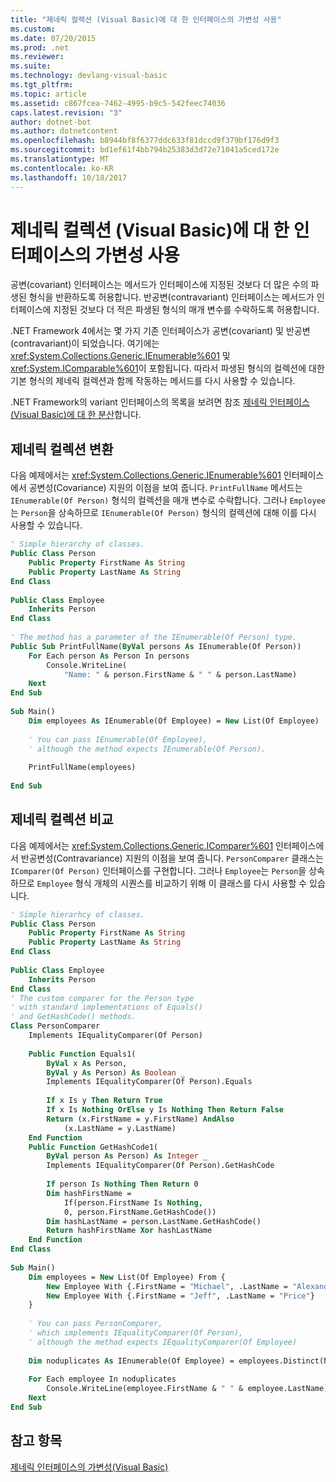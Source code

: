 ```yaml
---
title: "제네릭 컬렉션 (Visual Basic)에 대 한 인터페이스의 가변성 사용"
ms.custom: 
ms.date: 07/20/2015
ms.prod: .net
ms.reviewer: 
ms.suite: 
ms.technology: devlang-visual-basic
ms.tgt_pltfrm: 
ms.topic: article
ms.assetid: c867fcea-7462-4995-b9c5-542feec74036
caps.latest.revision: "3"
author: dotnet-bot
ms.author: dotnetcontent
ms.openlocfilehash: b8944bf8f6377ddc633f81dccd9f379bf176d9f3
ms.sourcegitcommit: bd1ef61f4bb794b25383d3d72e71041a5ced172e
ms.translationtype: MT
ms.contentlocale: ko-KR
ms.lasthandoff: 10/18/2017
---
```

# <a name="using-variance-in-interfaces-for-generic-collections-visual-basic"></a>제네릭 컬렉션 (Visual Basic)에 대 한 인터페이스의 가변성 사용
공변(covariant) 인터페이스는 메서드가 인터페이스에 지정된 것보다 더 많은 수의 파생된 형식을 반환하도록 허용합니다. 반공변(contravariant) 인터페이스는 메서드가 인터페이스에 지정된 것보다 더 적은 파생된 형식의 매개 변수를 수락하도록 허용합니다.  
  
 .NET Framework 4에서는 몇 가지 기존 인터페이스가 공변(covariant) 및 반공변(contravariant)이 되었습니다. 여기에는 <xref:System.Collections.Generic.IEnumerable%601> 및 <xref:System.IComparable%601>이 포함됩니다. 따라서 파생된 형식의 컬렉션에 대한 기본 형식의 제네릭 컬렉션과 함께 작동하는 메서드를 다시 사용할 수 있습니다.  
  
 .NET Framework의 variant 인터페이스의 목록을 보려면 참조 [제네릭 인터페이스 (Visual Basic)에 대 한 분산](../../../../visual-basic/programming-guide/concepts/covariance-contravariance/variance-in-generic-interfaces.md)합니다.  
  
## <a name="converting-generic-collections"></a>제네릭 컬렉션 변환  
 다음 예제에서는 <xref:System.Collections.Generic.IEnumerable%601> 인터페이스에서 공변성(Covariance) 지원의 이점을 보여 줍니다. `PrintFullName` 메서드는 `IEnumerable(Of Person)` 형식의 컬렉션을 매개 변수로 수락합니다. 그러나 `Employee`는 `Person`을 상속하므로 `IEnumerable(Of Person)` 형식의 컬렉션에 대해 이를 다시 사용할 수 있습니다.  
  
```vb  
' Simple hierarchy of classes.  
Public Class Person  
    Public Property FirstName As String  
    Public Property LastName As String  
End Class  
  
Public Class Employee  
    Inherits Person  
End Class  
  
' The method has a parameter of the IEnumerable(Of Person) type.  
Public Sub PrintFullName(ByVal persons As IEnumerable(Of Person))  
    For Each person As Person In persons  
        Console.WriteLine(  
            "Name: " & person.FirstName & " " & person.LastName)  
    Next  
End Sub  
  
Sub Main()  
    Dim employees As IEnumerable(Of Employee) = New List(Of Employee)  
  
    ' You can pass IEnumerable(Of Employee),   
    ' although the method expects IEnumerable(Of Person).  
  
    PrintFullName(employees)  
  
End Sub  
```  
  
## <a name="comparing-generic-collections"></a>제네릭 컬렉션 비교  
 다음 예제에서는 <xref:System.Collections.Generic.IComparer%601> 인터페이스에서 반공변성(Contravariance) 지원의 이점을 보여 줍니다. `PersonComparer` 클래스는 `IComparer(Of Person)` 인터페이스를 구현합니다. 그러나 `Employee`는 `Person`을 상속하므로 `Employee` 형식 개체의 시퀀스를 비교하기 위해 이 클래스를 다시 사용할 수 있습니다.  
  
```vb  
' Simple hierarhcy of classes.  
Public Class Person  
    Public Property FirstName As String  
    Public Property LastName As String  
End Class  
  
Public Class Employee  
    Inherits Person  
End Class  
' The custom comparer for the Person type  
' with standard implementations of Equals()  
' and GetHashCode() methods.  
Class PersonComparer  
    Implements IEqualityComparer(Of Person)  
  
    Public Function Equals1(  
        ByVal x As Person,  
        ByVal y As Person) As Boolean _  
        Implements IEqualityComparer(Of Person).Equals  
  
        If x Is y Then Return True  
        If x Is Nothing OrElse y Is Nothing Then Return False  
        Return (x.FirstName = y.FirstName) AndAlso  
            (x.LastName = y.LastName)  
    End Function  
    Public Function GetHashCode1(  
        ByVal person As Person) As Integer _  
        Implements IEqualityComparer(Of Person).GetHashCode  
  
        If person Is Nothing Then Return 0  
        Dim hashFirstName =  
            If(person.FirstName Is Nothing,  
            0, person.FirstName.GetHashCode())  
        Dim hashLastName = person.LastName.GetHashCode()  
        Return hashFirstName Xor hashLastName  
    End Function  
End Class  
  
Sub Main()  
    Dim employees = New List(Of Employee) From {  
        New Employee With {.FirstName = "Michael", .LastName = "Alexander"},  
        New Employee With {.FirstName = "Jeff", .LastName = "Price"}  
    }  
  
    ' You can pass PersonComparer,   
    ' which implements IEqualityComparer(Of Person),  
    ' although the method expects IEqualityComparer(Of Employee)  
  
    Dim noduplicates As IEnumerable(Of Employee) = employees.Distinct(New PersonComparer())  
  
    For Each employee In noduplicates  
        Console.WriteLine(employee.FirstName & " " & employee.LastName)  
    Next  
End Sub  
```  
  
## <a name="see-also"></a>참고 항목  
 [제네릭 인터페이스의 가변성(Visual Basic)](../../../../visual-basic/programming-guide/concepts/covariance-contravariance/variance-in-generic-interfaces.md)
